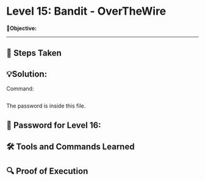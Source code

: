 # Level 15: Bandit - OverTheWire

**🎯Objective:**  


---

## 📝 Steps Taken


## 💡Solution:


  Command:
   ```bash
   
```
The password is inside this file.

## 🔑 Password for Level 16:

## 🛠️ Tools and Commands Learned

## 🔍 Proof of Execution
